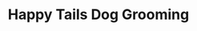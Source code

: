 ---
title: "Happy Tails Dog Grooming"
url: /walla-walla/happy-tails-dog-grooming/
shop: Tiersalon
---